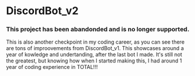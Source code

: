 # DiscordBot_v2

### This project has been abandonded and is no longer supported.

This is also another checkpoint in my coding career, as you can see there are tons of improovements from DiscordBot_v1. This showcases around a year of kowledge and undertanding, after the last bot I made. It's still not the greatest, but knowing how when I started making this, I had around 1 year of coding experience in TOTAL!!!
